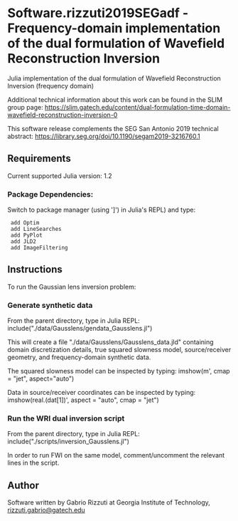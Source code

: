 # Software.rizzuti2019SEGadf - Frequency-domain implementation of the dual formulation of Wavefield Reconstruction Inversion

Julia implementation of the dual formulation of Wavefield Reconstruction Inversion (frequency domain)

Additional technical information about this work can be found in the SLIM group page:
https://slim.gatech.edu/content/dual-formulation-time-domain-wavefield-reconstruction-inversion-0

This software release complements the SEG San Antonio 2019 technical abstract:
https://library.seg.org/doi/10.1190/segam2019-3216760.1

## Requirements

Current supported Julia version: 1.2

### Package Dependencies: ###

Switch to package manager (using ']') in Julia's REPL) and type:

```
 add Optim
 add LineSearches
 add PyPlot
 add JLD2
 add ImageFiltering
```

## Instructions

To run the Gaussian lens inversion problem:

### Generate synthetic data

From the parent directory, type in Julia REPL:
include("./data/Gausslens/gendata_Gausslens.jl")

This will create a file "./data/Gausslens/Gausslens_data.jld" containing domain discretization details, true squared slowness model, source/receiver geometry, and frequency-domain synthetic data.

The squared slowness model can be inspected by typing:
imshow(m', cmap = "jet", aspect="auto")

Data in source/receiver coordinates can be inspected by typing:
imshow(real.(dat[1])', aspect = "auto", cmap = "jet")

### Run the WRI dual inversion script

From the parent directory, type in Julia REPL:
include("./scripts/inversion_Gausslens.jl")

In order to run FWI on the same model, comment/uncomment the relevant lines in the script.

## Author

Software written by Gabrio Rizzuti at Georgia Institute of Technology, rizzuti.gabrio@gatech.edu

